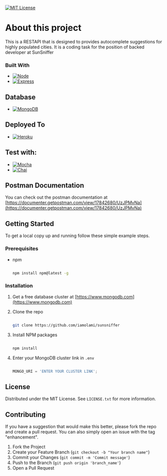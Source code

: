 [![MIT License][license-shield]][license-url]

# About this project
This is a RESTAPI that is designed to provides autocomplete suggestions for highly populated cities. It is a coding task for the position of backed developer at SunSniffer


### Built With

* [![Node][Node.js]][Node-url]
* [![Express][Express.js]][Express-url]

## Database
* [![MongoDB][MongoDB.org]][MongoDB-url]

## Deployed To
* [![Heroku][Heroku.js]][Heroku-url]

## Test with:
* [![Mocha][Mocha.js]][Mocha-url]
* [![Chai][Chai.js]][Chai-url]

## Postman Documentation
You can check out the postman documentation at [https://documenter.getpostman.com/view/17842680/UzJPMvNa](https://documenter.getpostman.com/view/17842680/UzJPMvNa)

<!-- GETTING STARTED -->

## Getting Started


To get a local copy up and running follow these simple example steps.

### Prerequisites
* npm

  ```sh

  npm install npm@latest -g

  ```

### Installation

1. Get a free database cluster at [https://www.mongodb.com](https://www.mongodb.com)

2. Clone the repo

   ```sh

   git clone https://github.com/iamolami/sunsniffer

   ```

3. Install NPM packages

   ```sh

   npm install

   ```

4. Enter your MongoDB cluster link in `.env`

   ```js

   MONGO_URI = 'ENTER YOUR CLUSTER LINK';

## License

Distributed under the MIT License. See `LICENSE.txt` for more information.

## Contributing

If you have a suggestion that would make this better, please fork the repo and create a pull request. You can also simply open an issue with the tag "enhancement".

1. Fork the Project
2. Create your Feature Branch (`git checkout -b "Your branch name"`)
3. Commit your Changes (`git commit -m 'Commit message'`)
4. Push to the Branch (`git push origin 'branch_name'`)
5. Open a Pull Request

[contributors-shield]: https://img.shields.io/github/contributors/othneildrew/Best-README-Template.svg?style=for-the-badge

[contributors-url]: https://github.com/othneildrew/Best-README-Template/graphs/contributors

[forks-shield]: https://img.shields.io/github/forks/othneildrew/Best-README-Template.svg?style=for-the-badge

[forks-url]: https://github.com/othneildrew/Best-README-Template/network/members

[stars-shield]: https://img.shields.io/github/stars/othneildrew/Best-README-Template.svg?style=for-the-badge

[stars-url]: https://github.com/othneildrew/Best-README-Template/stargazers

[issues-shield]: https://img.shields.io/github/issues/othneildrew/Best-README-Template.svg?style=for-the-badge

[issues-url]: https://github.com/othneildrew/Best-README-Template/issues

[license-shield]: https://img.shields.io/github/license/othneildrew/Best-README-Template.svg?style=for-the-badge

[license-url]: https://github.com/othneildrew/Best-README-Template/blob/master/LICENSE.txt

[linkedin-shield]: https://img.shields.io/badge/-LinkedIn-black.svg?style=for-the-badge&logo=linkedin&colorB=555

[linkedin-url]: https://linkedin.com/in/othneildrew

[product-screenshot]: images/screenshot.png

[Node.js]: https://img.shields.io/badge/Node.js-43853D?style=for-the-badge&logo=node.js&logoColor=white

[Node-url]: https://nodejs.org/

[Express.js]: https://img.shields.io/badge/Express.js-404D59?style=for-the-badge

[Express-url]: https://expressjs.com/

[MongoDB.org]: https://img.shields.io/badge/MongoDB-4EA94B?style=for-the-badge&logo=mongodb&logoColor=white

[MongoDB-url]: https://www.mongodb.com/

[Heroku.js]: https://img.shields.io/badge/Heroku-430098?style=for-the-badge&logo=heroku&logoColor=white

[Heroku-url]: https://heroku.com/

[Mocha.js]: https://img.shields.io/badge/mocha.js-323330?style=for-the-badge&logo=mocha&logoColor=Brown

[Mocha-url]: https://mochajs.org/

[Chai.js]: https://img.shields.io/badge/chai.js-323330?style=for-the-badge&logo=chai&logoColor=red

[Chai-url]: https://www.chaijs.com/

[React.js]: https://img.shields.io/badge/React-20232A?style=for-the-badge&logo=react&logoColor=61DAFB

[React-url]: https://reactjs.org/

[Vue.js]: https://img.shields.io/badge/Vue.js-35495E?style=for-the-badge&logo=vuedotjs&logoColor=4FC08D

[Vue-url]: https://vuejs.org/

[Angular.io]: https://img.shields.io/badge/Angular-DD0031?style=for-the-badge&logo=angular&logoColor=white

[Angular-url]: https://angular.io/

[Svelte.dev]: https://img.shields.io/badge/Svelte-4A4A55?style=for-the-badge&logo=svelte&logoColor=FF3E00

[Svelte-url]: https://svelte.dev/

[Laravel.com]: https://img.shields.io/badge/Laravel-FF2D20?style=for-the-badge&logo=laravel&logoColor=white

[Laravel-url]: https://laravel.com

[Bootstrap.com]: https://img.shields.io/badge/Bootstrap-563D7C?style=for-the-badge&logo=bootstrap&logoColor=white

[Bootstrap-url]: https://getbootstrap.com

[JQuery.com]: https://img.shields.io/badge/jQuery-0769AD?style=for-the-badge&logo=jquery&logoColor=white

[JQuery-url]: https://jquery.com 
   


